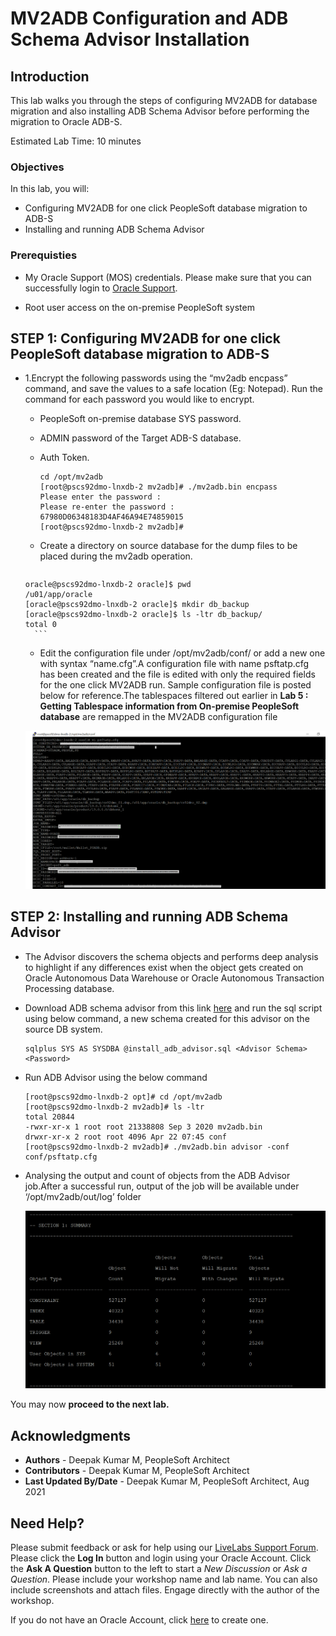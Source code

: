 #  MV2ADB Configuration and ADB Schema Advisor Installation

## Introduction
This lab walks you through the steps of configuring MV2ADB for database migration and also installing ADB Schema Advisor before performing the migration to Oracle ADB-S.

Estimated Lab Time: 10 minutes

### Objectives

In this lab, you will:
* Configuring MV2ADB for one click PeopleSoft database migration to ADB-S
* Installing and running ADB Schema Advisor


### Prerequisties
* My Oracle Support (MOS) credentials. Please make sure that you can successfully login to [Oracle Support](https://support.oracle.com).

* Root user access on the on-premise PeopleSoft system

## **STEP 1**: Configuring MV2ADB for one click PeopleSoft database migration to ADB-S

* 1.Encrypt the following passwords using the “mv2adb encpass” command, and save the values to a safe location (Eg: Notepad). Run the command for each password you would like to encrypt.

    * PeopleSoft on-premise database SYS password.

    * ADMIN password of the Target ADB-S database.

    * Auth Token.

        ```
        cd /opt/mv2adb
        [root@pscs92dmo-lnxdb-2 mv2adb]# ./mv2adb.bin encpass
        Please enter the password :
        Please re-enter the password :
        67980D06348183D4AF46A94E74859015
        [root@pscs92dmo-lnxdb-2 mv2adb]#
        ```
     * Create a directory on source database for the dump files to be placed during the mv2adb operation.

        ```
      oracle@pscs92dmo-lnxdb-2 oracle]$ pwd
      /u01/app/oracle
      [oracle@pscs92dmo-lnxdb-2 oracle]$ mkdir db_backup
      [oracle@pscs92dmo-lnxdb-2 oracle]$ ls -ltr db_backup/
      total 0
        ```
     * Edit the configuration file under /opt/mv2adb/conf/ or add a new one with syntax “name.cfg”.A configuration file with name psftatp.cfg has been created and the file is edited with only the required fields for the one click MV2ADB run. Sample configuration file is posted  below for reference.The tablespaces filtered out earlier in **Lab 5 : Getting Tablespace information from On-premise PeopleSoft database** are remapped in the MV2ADB configuration file

     ![](./images/config_masked.png "")
     

## **STEP 2**: Installing and running ADB Schema Advisor

* The Advisor discovers the schema objects and performs deep analysis to highlight if any differences exist when the object gets created on Oracle Autonomous Data Warehouse or Oracle Autonomous Transaction Processing database.

* Download ADB schema advisor from this link [here](https://support.oracle.com/epmos/faces/DocumentDisplay?id=2462677.1) and run the sql script using below command, a new schema created for this advisor on the source DB system.
   
     ```
     sqlplus SYS AS SYSDBA @install_adb_advisor.sql <Advisor Schema> <Password>

     ```
* Run ADB Advisor using the below command
    
     ```
     [root@pscs92dmo-lnxdb-2 opt]# cd /opt/mv2adb
     [root@pscs92dmo-lnxdb-2 mv2adb]# ls -ltr
     total 20844
     -rwxr-xr-x 1 root root 21338808 Sep 3 2020 mv2adb.bin
     drwxr-xr-x 2 root root 4096 Apr 22 07:45 conf
     [root@pscs92dmo-lnxdb-2 mv2adb]# ./mv2adb.bin advisor -conf conf/psftatp.cfg
     ```

* Analysing the output and count of objects from the ADB Advisor job.After a successful run, output of the job will be available under ‘/opt/mv2adb/out/log’ folder

    ![](./images/analyser_output.png "")




You may now **proceed to the next lab.**

## Acknowledgments
* **Authors** - Deepak Kumar M, PeopleSoft Architect
* **Contributors** - Deepak Kumar M, PeopleSoft Architect
* **Last Updated By/Date** - Deepak Kumar M, PeopleSoft Architect, Aug 2021



## Need Help?
Please submit feedback or ask for help using our [LiveLabs Support Forum](https://community.oracle.com/tech/developers/categories/Migrate%20SaaS%20to%20OCI). Please click the **Log In** button and login using your Oracle Account. Click the **Ask A Question** button to the left to start a *New Discussion* or *Ask a Question*.  Please include your workshop name and lab name.  You can also include screenshots and attach files.  Engage directly with the author of the workshop.

If you do not have an Oracle Account, click [here](https://profile.oracle.com/myprofile/account/create-account.jspx) to create one.



